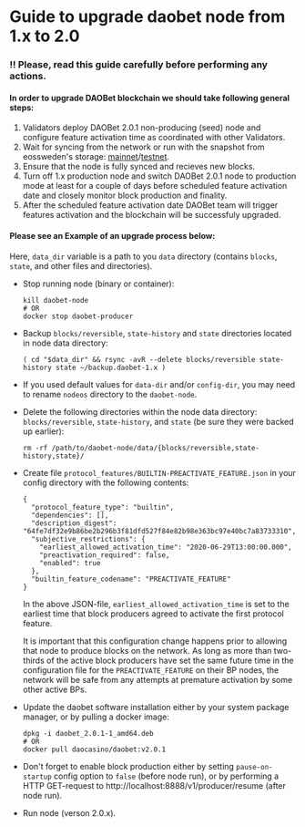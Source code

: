 # Guide to upgrade daobet node from 1.x to 2.0

### !! Please, read this guide carefully before performing any actions.

#### In order to upgrade DAOBet blockchain we should take following general steps:
1) Validators deploy DAOBet 2.0.1 non-producing (seed) node and configure feature activation time as coordinated with other Validators.
2) Wait for syncing from the network or run with the snapshot from eossweden's storage: [mainnet](https://snapshots.daobet.eossweden.org/)/[testnet](https://snapshots.daobet-test.eossweden.org/).
3) Ensure that the node is fully synced and recieves new blocks.
4) Turn off 1.x production node and switch DAOBet 2.0.1 node to production mode at least for a couple of days before scheduled feature activation date and closely monitor block production and finality.
5) After the scheduled feature activation date DAOBet team will trigger features activation and the blockchain will be successfuly upgraded.

#### Please see an Example of an upgrade process below:

Here, `data_dir` variable is a path to you `data` directory (contains `blocks`, `state`, and other files and
directories).

* Stop running node (binary or container):
  ```
  kill daobet-node
  # OR
  docker stop daobet-producer
  ```

* Backup `blocks/reversible`, `state-history` and `state` directories located in node data directory:
  ```
  ( cd "$data_dir" && rsync -avR --delete blocks/reversible state-history state ~/backup.daobet-1.x )
  ```

* If you used default values for `data-dir` and/or `config-dir`, you may need to rename `nodeos` directory to the
  `daobet-node`.

* Delete the following directories within the node data directory: `blocks/reversible`, `state-history`, and `state` (be
  sure they were backed up earlier):
  ```
  rm -rf /path/to/daobet-node/data/{blocks/reversible,state-history,state}/
  ```

* Create file `protocol_features/BUILTIN-PREACTIVATE_FEATURE.json` in your config directory with the following contents:
  ```
  {
    "protocol_feature_type": "builtin",
    "dependencies": [],
    "description_digest": "64fe7df32e9b86be2b296b3f81dfd527f84e82b98e363bc97e40bc7a83733310",
    "subjective_restrictions": {
      "earliest_allowed_activation_time": "2020-06-29T13:00:00.000",
      "preactivation_required": false,
      "enabled": true
    },
    "builtin_feature_codename": "PREACTIVATE_FEATURE"
  }
  ```

  In the above JSON-file, `earliest_allowed_activation_time` is set to the earliest time that block producers agreed to
  activate the first protocol feature.

  It is important that this configuration change happens prior to allowing that node to produce blocks on the network.
  As long as more than two-thirds of the active block producers have set the same future time in the configuration file
  for the `PREACTIVATE_FEATURE` on their BP nodes, the network will be safe from any attempts at premature activation by
  some other active BPs.

* Update the daobet software installation either by your system package manager, or by pulling a docker image:
  ```
  dpkg -i daobet_2.0.1-1_amd64.deb
  # OR
  docker pull daocasino/daobet:v2.0.1
  ```

* Don't forget to enable block production either by setting `pause-on-startup` config option to `false` (before node
  run), or by performing a HTTP GET-request to http://localhost:8888/v1/producer/resume (after node run).

* Run node (verson 2.0.x).
